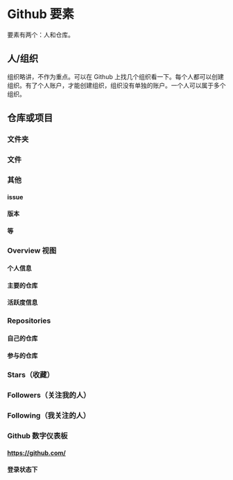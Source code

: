 # Github 要素
要素有两个：人和仓库。

## 人/组织
组织略讲，不作为重点。可以在 Github 上找几个组织看一下。每个人都可以创建组织。有了个人账户，才能创建组织，组织没有单独的账户。一个人可以属于多个组织。


## 仓库或项目

### 文件夹

### 文件

### 其他

#### issue

#### 版本

#### 等

### Overview 视图

#### 个人信息

#### 主要的仓库

#### 活跃度信息

### Repositories

#### 自己的仓库

#### 参与的仓库

### Stars（收藏）

### Followers（关注我的人）

### Following（我关注的人）

### Github 数字仪表板

#### https://github.com/

#### 登录状态下